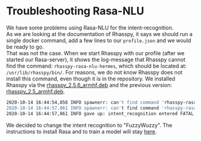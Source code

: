 # Troubleshooting Rasa-NLU

We have some problems using Rasa-NLU for the intent-recognition.  
As we are looking at the documentation of Rhasspy, it says we should run a single docker command, add a few lines to our ``profile.json`` and we would be ready to go.  
That was not the case. When we start Rhasspy with our profile (after we started our Rasa-server), it shows the log-message that Rhasspy cannot find the command: ``rhasspy-rasa-nlu-hermes``, which should be located at: ``/usr/lib/rhasspy/bin/``.
For reasons, we do not know Rhasspy does not install this command, even though it is in the repository.
We installed Rhasspy via the [rhasspy_2.5.6_armhf.deb](https://github.com/rhasspy/rhasspy/releases) and the previous version: [rhasspy_2.5_armhf.deb](https://github.com/rhasspy/rhasspy/releases).

````bash
2020-10-14 16:44:54,856 INFO spawnerr: can't find command 'rhasspy-rasa-nlu-hermes'
2020-10-14 16:44:57,861 INFO spawnerr: can't find command 'rhasspy-rasa-nlu-hermes'
2020-10-14 16:44:57,861 INFO gave up: intent_recognition entered FATAL state, too many start retries too quickly
````

We decided to change the intent recognition to "FuzzyWuzzy". The instructions to install Rasa and to train a model will stay [here](../unused/rasanlu.md).
